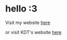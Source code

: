 # hello :3

Visit my website [here](https://rin-williams.github.io/index.html)

or visit KDT's website [here](https://rin-williams.github.io/kdtsuo.github.io/index.html)
